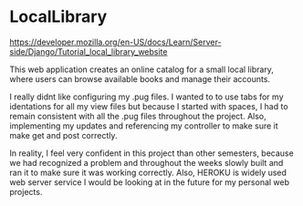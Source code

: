 # LocalLibrary

https://developer.mozilla.org/en-US/docs/Learn/Server-side/Django/Tutorial_local_library_website

This web application creates an online catalog for a small local library, where users can browse available books and manage their accounts.

I really didnt like configuring my .pug files. I wanted to to use tabs for my identations for all my view files but because I started with spaces, I had to remain consistent with all the .pug files throughout the project. Also, implementing my updates and referencing my controller to make sure it make get and post correctly.

In reality, I feel very confident in this project than other semesters, because we had recognized a problem and throughout the weeks slowly built and ran it to make sure it was working correctly. Also, HEROKU is widely used web server service I would be looking at in the future for my personal web projects.
